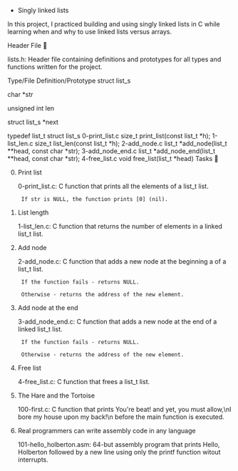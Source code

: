  - Singly linked lists



In this project, I practiced building and using singly linked lists in C while learning when and why to use linked lists versus arrays.



Header File 📁



lists.h: Header file containing definitions and prototypes for all types and functions written for the project.

Type/File Definition/Prototype struct list_s



char *str

unsigned int len

struct list_s *next

typedef list_t struct list_s 0-print_list.c size_t print_list(const list_t *h); 1-list_len.c size_t list_len(const list_t *h); 2-add_node.c list_t *add_node(list_t **head, const char *str); 3-add_node_end.c list_t *add_node_end(list_t **head, const char *str); 4-free_list.c void free_list(list_t *head) Tasks 📃



0. Print list

    0-print_list.c: C function that prints all the elements of a list_t list.

        If str is NULL, the function prints [0] (nil).



1. List length

    1-list_len.c: C function that returns the number of elements in a linked list_t list.



2. Add node

    2-add_node.c: C function that adds a new node at the beginning a of a list_t list.

        If the function fails - returns NULL.

        Otherwise - returns the address of the new element.



3. Add node at the end

    3-add_node_end.c: C function that adds a new node at the end of a linked list_t list.

        If the function fails - returns NULL.

        Otherwise - returns the address of the new element.



4. Free list

    4-free_list.c: C function that frees a list_t list.



5. The Hare and the Tortoise

    100-first.c: C function that prints You're beat! and yet, you must allow,\nI bore my house upon my back!\n before the main function is executed.



6. Real programmers can write assembly code in any language

    101-hello_holberton.asm: 64-but assembly program that prints Hello, Holberton followed by a new line using only the printf function witout interrupts.
